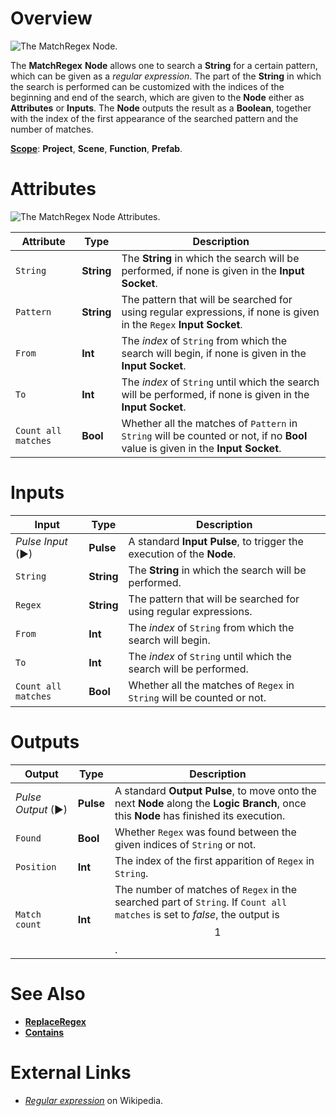 # Overview

![The MatchRegex Node.](../../.gitbook/assets/matchregexnode20241.png)

The **MatchRegex** **Node** allows one to search a **String** for a certain pattern, which can be given as a *regular expression*. The part of the **String** in which the search is performed can be customized with the indices of the beginning and end of the search, which are given to the **Node** either as **Attributes** or **Inputs**. The **Node** outputs the result as a **Boolean**, together with the index of the first appearance of the searched pattern and the number of matches. 

[**Scope**](../overview.md#scopes): **Project**, **Scene**, **Function**, **Prefab**.

# Attributes

![The MatchRegex Node Attributes.](../../.gitbook/assets/matchregexattributes.png)


|Attribute|Type|Description|
|---|---|---|
| `String` | **String** | The **String** in which the search will be performed, if none is given in the **Input Socket**. |
| `Pattern` | **String** | The pattern that will be searched for using regular expressions, if none is given in the `Regex` **Input Socket**. |
| `From` | **Int** | The *index* of `String` from which the search will begin, if none is given in the **Input Socket**. |
| `To` | **Int** | The *index* of `String` until which the search will be performed, if none is given in the **Input Socket**. |
| `Count all matches` | **Bool** | Whether all the matches of `Pattern` in `String` will be counted or not, if no **Bool** value is given in the **Input Socket**. |

# Inputs

|Input|Type|Description|
|---|---|---|
|*Pulse Input* (►)|**Pulse**|A standard **Input Pulse**, to trigger the execution of the **Node**.|
| `String` | **String** | The **String** in which the search will be performed.  |
| `Regex` | **String** | The pattern that will be searched for using regular expressions. |
| `From` | **Int** | The *index* of `String` from which the search will begin. |
| `To` | **Int** | The *index* of `String` until which the search will be performed.|
| `Count all matches` | **Bool** | Whether all the matches of `Regex` in `String` will be counted or not.|

# Outputs

|Output|Type|Description|
|---|---|---|
|*Pulse Output* (►)|**Pulse**|A standard **Output Pulse**, to move onto the next **Node** along the **Logic Branch**, once this **Node** has finished its execution.|
| `Found` | **Bool** | Whether `Regex` was found between the given indices of `String` or not. |
| `Position` | **Int** | The index of the first apparition of `Regex` in `String`. |
| `Match count` | **Int** | The number of matches of `Regex` in the searched part of `String`. If `Count all matches` is set to *false*, the output is $$1$$.|

# See Also

* [**ReplaceRegex**](replaceregex.md)
* [**Contains**](contains.md)

# External Links

* [*Regular expression*](https://en.wikipedia.org/wiki/Regular_expression) on Wikipedia.

